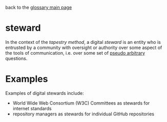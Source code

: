 back to the [glossary main page](https://github.com/wds4/tapestry-protocol/blob/main/glossary/README.md)

steward
=====

In the context of the *tapestry method*, a digital *steward* is an entity who is entrusted by a community with oversight or authority over some aspect of the tools of communication, i.e. over some set of [pseudo arbitrary](pseudoArbitrary.md) questions.

# Examples

Examples of digital stewards include:
- World Wide Web Consortium (W3C) Committees as stewards for internet standards
- repository managers as stewards for individual GitHub repositories
